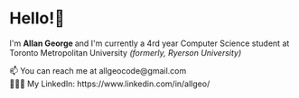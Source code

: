 <h1> Hello!👋 </h1>

<p> I'm <strong> Allan George </strong> and I'm currently a 4rd year Computer Science student at Toronto Metropolitan University <i>(formerly, Ryerson University)</i>  </p>

<div>
📫 You can reach me at allgeocode@gmail.com <br>
👨🏽‍💻 My LinkedIn: https://www.linkedin.com/in/allgeo/

</div>
